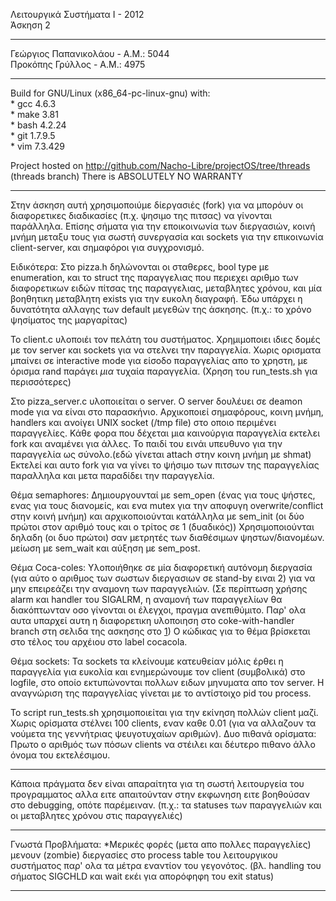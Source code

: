 Λειτουργικά Συστήματα Ι - 2012    
Άσκηση 2

----------
Γεώργιος Παπανικολάου - Α.Μ.: 5044    
Προκόπης Γρύλλος - Α.Μ.: 4975

----------
Build for GNU/Linux (x86_64-pc-linux-gnu) with:  
	* gcc 4.6.3    
	* make 3.81    
	* bash 4.2.24    
	* git 1.7.9.5    
	* vim 7.3.429    

Project hosted on http://github.com/Nacho-Libre/projectOS/tree/threads    
(threads branch)
There is ABSOLUTELY NO WARRANTY

----------

Στην άσκηση αυτή χρησιμοποιύμε δίεργασιές (fork) για να μπορόυν οι διαφορετικες διαδικασίες (π.χ. ψησιμο της πιτσας) να γίνονται παράλληλα. Επίσης σήματα για την εποικοινωνία των διεργασιών, κοινή μνήμη μεταξυ τους για σωστή συνεργασία και sockets για την επικοινωνία client-server, και σημαφόροι για συγχρονισμό.

Ειδικότερα:
Στο pizza.h δηλώνονται οι σταθερες, bool type με enumeration, και το struct της παραγγελιας που περιεχει αριθμο των διαφορετικων ειδών πίτσας της παραγγελιας, μεταβλητες χρόνου, και μία βοηθητικη μεταβλητη exists για την ευκολη διαγραφή. Έδω υπάρχει η δυνατότητα αλλαγης των default μεγεθών της άσκησης. (π.χ.: το χρόνο ψησίματος της μαργαρίτας)

Το client.c υλοποιέι τον πελάτη του συστήματος. Χρημιμοποιει ιδιες δομές με τον server και sockets για να στελνει την παραγγελία. Χωρις ορισματα μπαίνει σε interactive mode για είσοδο παραγγελίας απο το χρηστη, με όρισμα rand παράγει *μια* τυχαία παραγγελία. (Χρηση του run_tests.sh για περισσότερες)

Στο pizza_server.c υλοποιείται ο server.
Ο server δουλέυει σε deamon mode για να είναι στο παρασκήνιο.
Αρχικοποιεί σημαφόρους, κοινη μνήμη, handlers και ανοίγει UNIX socket (/tmp file) στο οποιο περιμένει παραγγελίες. Κάθε φορα που δέχεται μια καινούργια παραγγελία εκτελει fork και αναμένει για άλλες. Το παιδί του εινάι υπευθυνο για την παραγγελία ως σύνολο.(εδώ γίνεται attach στην κοινη μνήμη με shmat) Εκτελεί και αυτο fork για να γίνει το ψήσιμο των πιτσων της παραγγελίας παραλληλα και μετα παραδίδει την παραγγελία.

Θέμα semaphores:
Δημιουργουνταί με sem_open (ένας για τους ψήστες, ενας για τους διανομείς, και ενα mutex για την αποφυγη overwrite/conflict στην κοινή μνήμη) και αρχικοποιούνται κατάλληλα με sem_init (οι δύο πρώτοι στον αριθμό τους και ο τρίτος σε 1 (δυαδικός))
Χρησιμοποιούνται δηλαδη (οι δυο πρώτοι) σαν μετρητές των διαθέσιμων ψηστων/διανομέων. μείωση με sem_wait και αύξηση με sem_post.

Θέμα Coca-coles:
Υλοποιήθηκε σε μία διαφορετική αυτόνομη διεργασία (για αύτο ο αριθμος των σωστων διεργασιων σε stand-by ειναι 2) για να μην επειρεάζει την αναμονη των παραγγελιών. (Σε περίπτωση χρήσης alarm και handler του SIGALRM, η αναμονή των παραγγελίων θα διακόπτωνταν οσο γίνονται οι έλεγχοι, πραγμα ανεπιθύμιτο. Παρ' ολα αυτα υπαρχεί αυτη η διαφορετικη υλοποιηση στο coke-with-handler branch στη σελιδα της ασκησης στο [1]) O κώδικας για το θέμα βρίσκεται στο τέλος του αρχέιου στο label cocacola.

Θέμα sockets:
Τα sockets τα κλείνουμε κατευθείαν μόλις έρθει η παραγγελία για ευκολία και ενημερώνουμε τον  client (συμβολικά) στο logfile, στο οποίο εκτυπώνονται πολλων ειδων μηνυματα απο τον server. Η αναγνώριση της παραγγελίας γίνεται με το αντίστοιχο pid του process.

Το script run_tests.sh χρησιμοποιείται για την εκίνηση πολλών client μαζί. Χωρις ορίσματα στέλνει 100 clients, εναν καθε 0.01 (για να αλλαζουν τα νούμετα της γεννήτριας ψευγοτυχαίων αριθμών). Δυο πιθανά ορίσματα: Πρωτο ο αριθμός των πόσων clients να στέιλει και δέυτερο πιθανο άλλο όνομα του εκτελέσιμου.

----------

Κάποια πράγματα δεν είναι απαραίτητα για τη σωστή λειτουργεία του προγραμματος αλλα ειτε απαιτούνταν στην εκφωνηση ειτε βοηθούσαν στο debugging, οπότε παρέμειναν. (π.χ.: τα statuses των παραγγελιών και οι μεταβλητες χρόνου στις παραγγελιές)  

----------

Γνωστά Προβλήματα:
*Μερικές φορές (μετα απο πολλες παραγγελίες) μενουν <defunct> (zombie) διεργασίες στο process table του λειτουργικου συστήματος παρ' ολα τα μέτρα εναντίον του γεγονότος. (βλ. handling του σήματος SIGCHLD και wait εκέι για απορόφηφη του exit status)

----------
[1]: http://github.com/g3orge/projectOS/tree/coke-with-handler
